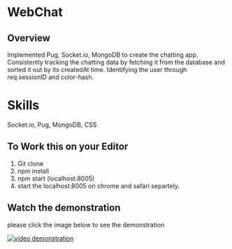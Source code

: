 # WebChat

## Overview
Implemented Pug, Socket.io, MongoDB to create the chatting app. Consistently tracking the chatting data by fetching it from the database and sorted it out by its createdAt time.  Identifying the user through req.sessionID and color-hash.  

# Skills
Socket.io, Pug, MongoDB, CSS

## To Work this on your Editor

1. Git clone 
2. npm install
3. npm start (localhost:8005)
4. start the localhost:8005 on chrome and safari separtely. 

## Watch the demonstration
please click the image below to see the demonstration

[![video demonstration](https://user-images.githubusercontent.com/45322680/65917750-1b15ca80-e3a6-11e9-98ae-1b20e57b9b47.png)](https://youtu.be/X5pJNAti1DU)


